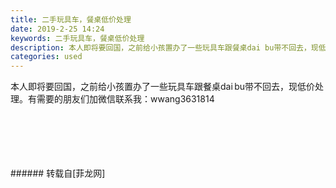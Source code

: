 ```yaml
---
title: 二手玩具车，餐桌低价处理
date: 2019-2-25 14:24
keywords: 二手玩具车，餐桌低价处理
description: 本人即将要回国，之前给小孩置办了一些玩具车跟餐桌dai bu带不回去，现低价处理。有需要的朋友们加微信联系我：wwang3631814 
categories: used
---
```

<td class="t_f" id="postmessage_3109305">

本人即将要回国，之前给小孩置办了一些玩具车跟餐桌dai bu带不回去，现低价处理。有需要的朋友们加微信联系我：wwang3631814 <br/>
<img alt="" border="0" class="zoom" data-cf-modified-09e2a1784cfd646b49451f66-="" file="http://www.flw.ph/data/appbyme/upload/image/201902/25/YsvCHORHMYOp.jpg" id="aimg_BKLvL" lazyloadthumb="1" onclick="" onmouseover="" src="http://www.flw.ph/data/appbyme/upload/image/201902/25/YsvCHORHMYOp.jpg"/><br/>
<br/>
<img alt="" border="0" class="zoom" data-cf-modified-09e2a1784cfd646b49451f66-="" file="http://www.flw.ph/data/appbyme/upload/image/201902/25/lQGZT2BSlTx8.jpg" id="aimg_Ymgp8" lazyloadthumb="1" onclick="" onmouseover="" src="http://www.flw.ph/data/appbyme/upload/image/201902/25/lQGZT2BSlTx8.jpg"/><br/>
<br/>
<img alt="" border="0" class="zoom" data-cf-modified-09e2a1784cfd646b49451f66-="" file="http://www.flw.ph/data/appbyme/upload/image/201902/25/vRUYBbjATeQC.jpg" id="aimg_wDbbB" lazyloadthumb="1" onclick="" onmouseover="" src="http://www.flw.ph/data/appbyme/upload/image/201902/25/vRUYBbjATeQC.jpg"/><br/>
<br/>
<img alt="" border="0" class="zoom" data-cf-modified-09e2a1784cfd646b49451f66-="" file="http://www.flw.ph/data/appbyme/upload/image/201902/25/3KAtZXKjNvRk.jpg" id="aimg_BAAEE" lazyloadthumb="1" onclick="" onmouseover="" src="http://www.flw.ph/data/appbyme/upload/image/201902/25/3KAtZXKjNvRk.jpg"/><br/>
<br/>
<img alt="" border="0" class="zoom" data-cf-modified-09e2a1784cfd646b49451f66-="" file="http://www.flw.ph/data/appbyme/upload/image/201902/25/1VK6xEqUD5VZ.jpg" id="aimg_CTUr0" lazyloadthumb="1" onclick="" onmouseover="" src="http://www.flw.ph/data/appbyme/upload/image/201902/25/1VK6xEqUD5VZ.jpg"/><br/>
<br/>
</td>
###### 转载自[菲龙网]